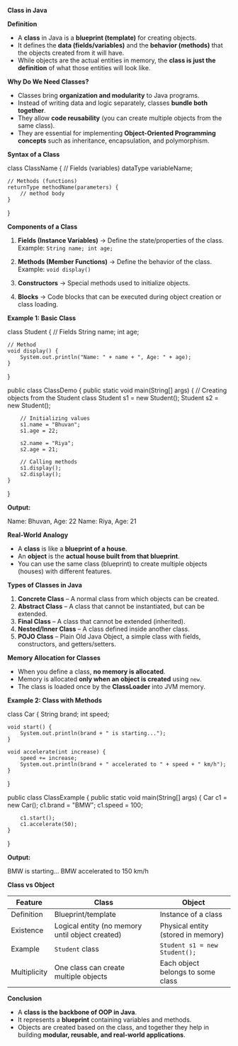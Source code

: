 

 **Class in Java**

**Definition**

* A **class** in Java is a **blueprint (template)** for creating objects.
* It defines the **data (fields/variables)** and the **behavior (methods)** that the objects created from it will have.
* While objects are the actual entities in memory, the **class is just the definition** of what those entities will look like.



 **Why Do We Need Classes?**

* Classes bring **organization and modularity** to Java programs.
* Instead of writing data and logic separately, classes **bundle both together**.
* They allow **code reusability** (you can create multiple objects from the same class).
* They are essential for implementing **Object-Oriented Programming concepts** such as inheritance, encapsulation, and polymorphism.


 **Syntax of a Class**


class ClassName {
    // Fields (variables)
    dataType variableName;

    // Methods (functions)
    returnType methodName(parameters) {
        // method body
    }
}




 **Components of a Class**

1. **Fields (Instance Variables)** → Define the state/properties of the class.
   Example: `String name; int age;`

2. **Methods (Member Functions)** → Define the behavior of the class.
   Example: `void display()`

3. **Constructors** → Special methods used to initialize objects.

4. **Blocks** → Code blocks that can be executed during object creation or class loading.



**Example 1: Basic Class**


class Student {
    // Fields
    String name;
    int age;

    // Method
    void display() {
        System.out.println("Name: " + name + ", Age: " + age);
    }
}

public class ClassDemo {
    public static void main(String[] args) {
        // Creating objects from the Student class
        Student s1 = new Student();
        Student s2 = new Student();

        // Initializing values
        s1.name = "Bhuvan";
        s1.age = 22;

        s2.name = "Riya";
        s2.age = 21;

        // Calling methods
        s1.display();
        s2.display();
    }
}


**Output:**


Name: Bhuvan, Age: 22
Name: Riya, Age: 21


 **Real-World Analogy**

* A **class** is like a **blueprint of a house**.
* An **object** is the **actual house built from that blueprint**.
* You can use the same class (blueprint) to create multiple objects (houses) with different features.



**Types of Classes in Java**

1. **Concrete Class** – A normal class from which objects can be created.
2. **Abstract Class** – A class that cannot be instantiated, but can be extended.
3. **Final Class** – A class that cannot be extended (inherited).
4. **Nested/Inner Class** – A class defined inside another class.
5. **POJO Class** – Plain Old Java Object, a simple class with fields, constructors, and getters/setters.



 **Memory Allocation for Classes**

* When you define a class, **no memory is allocated**.
* Memory is allocated **only when an object is created** using `new`.
* The class is loaded once by the **ClassLoader** into JVM memory.



 **Example 2: Class with Methods**

class Car {
    String brand;
    int speed;

    void start() {
        System.out.println(brand + " is starting...");
    }

    void accelerate(int increase) {
        speed += increase;
        System.out.println(brand + " accelerated to " + speed + " km/h");
    }
}

public class ClassExample {
    public static void main(String[] args) {
        Car c1 = new Car();
        c1.brand = "BMW";
        c1.speed = 100;

        c1.start();
        c1.accelerate(50);
    }
}


**Output:**

BMW is starting...
BMW accelerated to 150 km/h




 **Class vs Object**

| Feature      | Class                                           | Object                             |
| ------------ | ----------------------------------------------- | ---------------------------------- |
| Definition   | Blueprint/template                              | Instance of a class                |
| Existence    | Logical entity (no memory until object created) | Physical entity (stored in memory) |
| Example      | `Student` class                                 | `Student s1 = new Student();`      |
| Multiplicity | One class can create multiple objects           | Each object belongs to some class  |



 **Conclusion**

* A **class is the backbone of OOP in Java**.
* It represents a **blueprint** containing variables and methods.
* Objects are created based on the class, and together they help in building **modular, reusable, and real-world applications**.

